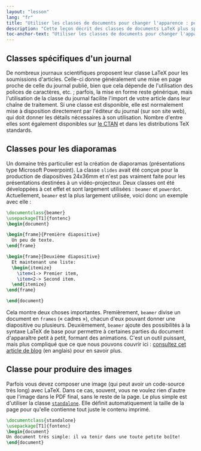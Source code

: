 ```yaml
---
layout: "lesson"
lang: "fr"
title: "Utiliser les classes de documents pour changer l'apparence : pour aller plus loin"
description: "Cette leçon décrit des classes de documents LaTeX plus spécialisées."
toc-anchor-text: "Utiliser les classes de documents pour changer l'apparence : pour aller plus loin"
---
```


## Classes spécifiques d'un journal

De nombreux journaux scientifiques proposent leur classe LaTeX pour les
soumissions d'articles. Celle-ci donne généralement une mise en page proche de
celle du journal publié, bien que cela dépende de l'utilisation des polices de
caractères, etc. ; parfois, la mise en forme reste générique, mais l'utilisation
de la classe du journal facilite l'import de votre article dans leur chaîne de
traitement. Si une classe est disponible, elle est normalement mise à disposition
directement par l'éditeur du journal (sur son site web), qui doit donner les
détails nécessaires à son utilisation. Nombre d'entre elles sont également
disponibles sur [le CTAN](https://www.ctan.org/) et dans les distributions TeX
standards.


## Classes pour les diaporamas

Un domaine très particulier est la création de diaporamas (présentations type
Microsoft Powerpoint). La classe `slides` avait été conçue pour la production
de diapositives 24x36mm et n'est pas vraiment faite pour les présentations
destinées à un vidéo-projecteur. Deux classes ont été développées à cet effet
et sont largement utilisées : `beamer` et `powerdot`. Actuellement, `beamer`
est la plus largement utilisée, voici donc un exemple avec elle :

```latex
\documentclass{beamer}
\usepackage[T1]{fontenc}
\begin{document}

\begin{frame}{Première diapositive}
  Un peu de texte.
\end{frame}

\begin{frame}{Deuxième diapositive}
  Et maintenant une liste:
  \begin{itemize}
    \item<1-> Premier item,
    \item<2-> Second item.
  \end{itemize}
\end{frame}

\end{document}
```

Cela montre deux choses importantes. Premièrement, `beamer` divise un document
en `frames` (« cadres »), chacun d'eux pouvant donner une diapositive ou
plusieurs. Deuxièmement, `beamer` ajoute des possibilités à la syntaxe LaTeX
de base pour permettre à certaines parties du document d'apparaître petit à
petit, formant des animations. C'est un outil puissant, mais plus compliqué
que ce que nous pouvons couvrir ici :
[consultez cet article de blog](https://www.texdev.net/2014/01/17/the-beamer-slide-overlay-concept/)
(en anglais) pour en savoir plus.


## Classe pour produire des images

Parfois vous devez composer une image (qui peut avoir un code-source très long)
avec LaTeX. Dans ce cas, souvent, vous ne voulez rien d'autre que l'image dans 
le PDF final, sans le reste de la page. Le plus simple est d'utiliser la classe
[`standalone`](https://ctan.org/pkg/standalone). Elle définit automatiquement la
taille de la page pour qu'elle contienne tout juste le contenu imprimé.

```latex
\documentclass{standalone}
\usepackage[T1]{fontenc}
\begin{document}
Un document très simple: il va tenir dans une toute petite boîte!
\end{document}
```
